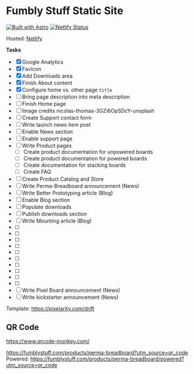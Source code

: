 # Fumbly Stuff Static Site

[![Built with Astro](https://astro.badg.es/v2/built-with-astro/tiny.svg)](https://astro.build)
[![Netlify Status](https://api.netlify.com/api/v1/badges/6ef65515-d375-4b02-b597-aa0bf2153e09/deploy-status)](https://app.netlify.com/sites/fumblystuff/deploys)

Hosted: [Netlify](https://fumblystuff.netlify.app/)

**Tasks**

- [x] Google Analytics
- [x] Favicon
- [X] Add Downloads area
- [x] Finish About content
- [x] Configure home vs. other page `title`
- [ ] Bring page description into meta description
- [ ] Finish Home page
- [ ] Image credits nicolas-thomas-3GZi6OpSDcY-unsplash
- [ ] Create Support contact form
- [ ] Write launch news item post
- [ ] Enable News section
- [ ] Enable support page
- [ ] Write Product pages
  - [ ] Create product documentation for unpowered boards
  - [ ] Create product documentation for powered boards
  - [ ] Create documentation for stacking boards
  - [ ] Create FAQ
- [ ] Create Product Catalog and Store
- [ ] Write Perma-Breadboard announcement (News)
- [ ] Write Better Prototyping article (Blog)
- [ ] Enable Blog section
- [ ] Populate downloads
- [ ] Publish downloads section
- [ ] Write Mounting article (Blog)
- [ ] 
- [ ] 
- [ ] 
- [ ] 
- [ ] 
- [ ] 
- [ ] 
- [ ] 
- [ ] 
- [ ] 
- [ ] Write Pixel Board announcement (News)
- [ ] Write kickstarter announcement (News)

Template: https://pixelarity.com/drift

## QR Code

https://www.qrcode-monkey.com/

https://fumblystuff.com/products/perma-breadboard?utm_source=qr_code
Powered: https://fumblystuff.com/products/perma-breadboard/powered?utm_source=qr_code

